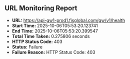 ## URL Monitoring Report

- **URL:** https://api-gw1-prod1.fisglobal.com/gw/v1/health
- **Start Time:** 2025-10-06T05:53:20.123741
- **End Time:** 2025-10-06T05:53:20.399547
- **Total Time Taken:** 0.275806 seconds
- **HTTP Status Code:** 403
- **Status:** Failure
- **Failure Reason:** HTTP Status Code: 403
